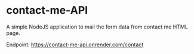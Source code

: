 # contact-me-API
A simple NodeJS application to mail the form data from contact me HTML page.

Endpoint: https://contact-me-api.onrender.com/contact
